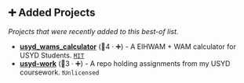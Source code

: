 ## ➕ Added Projects

_Projects that were recently added to this best-of list._

- <b><a href="https://github.com/LiZeLim/usyd_wams_calculator">usyd_wams_calculator</a></b> (🥇4 · ➕) - A EIHWAM + WAM calculator for USYD Students. <code><a href="http://bit.ly/34MBwT8">MIT</a></code>
- <b><a href="https://github.com/antrikshdhand/usyd-work">usyd-work</a></b> (🥈3 · ➕) - A repo holding assignments from my USYD coursework. <code>❗Unlicensed</code>

